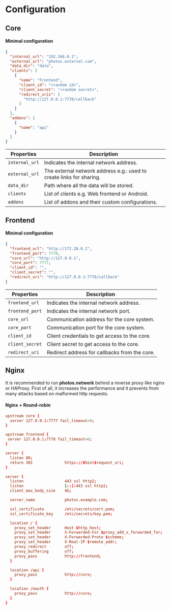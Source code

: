 # Configuration

## Core

#### Minimal configuration
```json
{
  "internal_url": "192.168.0.1",
  "external_url": "photos.external.com",
  "data_dir": "data",
  "clients": [
    {
      "name": "Frontend",
      "client_id": "<random id>",
      "client_secret": "<random secret>",
      "redirect_uris": [
        "http://127.0.0.1:7778/callback"
      ]
    }
  ],
  "addons": [
    {
      "name": "api"
    }
  ]
}
```

| Properties          | Description                          |
| ------------------- | ------------------------------------ |
| `internal_url`      | Indicates the internal network address. |
| `external_url`      | The external network address e.g.: used to create links for sharing. |
| `data_dir`          | Path where all the data will be stored. |
| `clients`           | List of clients e.g. Web frontend or Android. |
| `addons`            | List of addons and their custom configurations. |

## Frontend

#### Minimal configuration
```json
{
  "frontend_url": "http://172.20.0.2",
  "frontend_port": 7778,
  "core_url": "http://127.0.0.1",
  "core_port": 7777,
  "client_id": "",
  "client_secret": "",
  "redirect_uri": "http://127.0.0.1:7778/callback"
}
```

| Properties          | Description                                   |
| ------------------- | --------------------------------------------- |
| `frontend_url`      | Indicates the internal network address.       |
| `frontend_port`     | Indicates the internal network port.          |
| `core_url`          | Communication address for the core system.    |
| `core_port`         | Communication port for the core system.       |
| `client_id`         | Client credentials to get access to the core. |
| `client_secret`     | Client secret to get access to the core.      |
| `redirect_uri`      | Redirect address for callbacks from the core. |


## Nginx

It is recommended to run **photos.network** behind a reverse proxy like nginx or HAProxy.
First of all, it increases the performance and it prevents from many attacks based on malformed http requests.

#### Nginx + Round-robin

```conf
upstream core {
  server 127.0.0.1:7777 fail_timeout=0;
}

upstream frontend {
 server 127.0.0.1:7778 fail_timeout=0; 
}

server {
  listen 80;
  return 301              https://$host$request_uri;
}

server {
  listen                  443 ssl http2;
  listen                  [::]:443 ssl http2;
  client_max_body_size    4G;

  server_name             photos.example.com;

  ssl_certificate         /etc/secrets/cert.pem;
  ssl_certificate_key     /etc/secrets/key.pem;

  location / {
    proxy_set_header      Host $http_host;
    proxy_set_header      X-Forwarded-For $proxy_add_x_forwarded_for;
    proxy_set_header      X-Forwarded-Proto $scheme;
    proxy_set_header      X-Real-IP $remote_addr;
    proxy_redirect        off;
    proxy_buffering       off;
    proxy_pass            http://frontend;
  }

  location /api {
    proxy_pass            http://core;
  }

  location /oauth {
    proxy_pass            http://core;
  }
}

```
